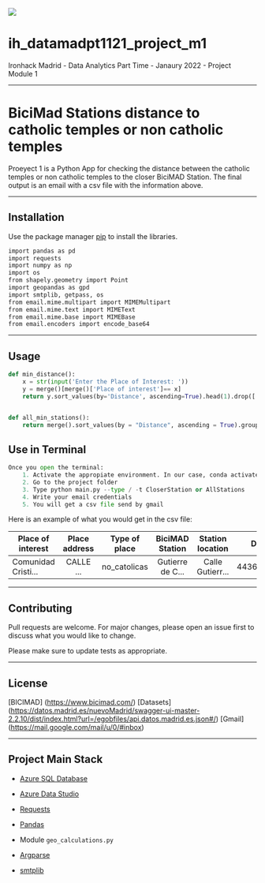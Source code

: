 <p align="centre"><img src="https://cdn-images-1.medium.com/max/184/1*2GDcaeYIx_bQAZLxWM4PsQ@2x.png"></p>

# __ih_datamadpt1121_project_m1__

Ironhack Madrid - Data Analytics Part Time - Janaury 2022 - Project Module 1

---

# BiciMad Stations distance to catholic temples or non catholic temples


Proeyect 1 is a Python App for checking the distance between the catholic temples or non catholic temples to the closer BiciMAD Station. The final output is an email with a csv file with the information above.

---

## Installation


Use the package manager [pip](https://pip.pypa.io/en/stable/) to install the libraries.

```bash
import pandas as pd
import requests
import numpy as np
import os
from shapely.geometry import Point
import geopandas as gpd
import smtplib, getpass, os
from email.mime.multipart import MIMEMultipart
from email.mime.text import MIMEText
from email.mime.base import MIMEBase
from email.encoders import encode_base64
```

---

## Usage

```python
def min_distance():
    x = str(input('Enter the Place of Interest: '))
    y = merge()[merge()['Place of interest']== x]
    return y.sort_values(by='Distance', ascending=True).head(1).drop(['City', 'lat_start', 'long_start', 'start', 'geometry_coordinates', 'long_finish', 'lat_finish', 'final'], axis = 1)


def all_min_stations():
    return merge().sort_values(by = "Distance", ascending = True).groupby('Place of interest')['Type of place','Place address','BiciMAD station', 'Station location','Distance'].nth(0).drop(["Distance"], axis = "columns")
```

## Use in Terminal

```python
Once you open the terminal:
    1. Activate the appropiate environment. In our case, conda activate proyecto1
    2. Go to the project folder
    3. Type python main.py --type / -t CloserStation or AllStations 
    4. Write your email credentials
    5. You will get a csv file send by gmail
```

Here is an example of what you would get in the csv file:

|  Place of interest      |  Place address | Type of place | BiciMAD Station |  Station location  |  Distance  |
| ----------------------- |:--------------:|:-------------:|:---------------:|:------------------:|-----------:|
|  Comunidad Cristi...    | CALLE ...      | no_catolicas  | Gutierre de C...| Calle Gutierr...   | 4436.41386 |

---

## Contributing
Pull requests are welcome. For major changes, please open an issue first to discuss what you would like to change.

Please make sure to update tests as appropriate.   

---

## License
[BICIMAD] (https://www.bicimad.com/)
[Datasets] (https://datos.madrid.es/nuevoMadrid/swagger-ui-master-2.2.10/dist/index.html?url=/egobfiles/api.datos.madrid.es.json#/)
[Gmail] (https://mail.google.com/mail/u/0/#inbox)

---

## **Project Main Stack**

- [Azure SQL Database](https://portal.azure.com/)

- [Azure Data Studio](https://docs.microsoft.com/es-es/sql/azure-data-studio/download-azure-data-studio?view=sql-server-ver15) 

- [Requests](https://requests.readthedocs.io/)

- [Pandas](https://pandas.pydata.org/pandas-docs/stable/reference/index.html)

-  Module `geo_calculations.py`

- [Argparse](https://docs.python.org/3.7/library/argparse.html)

- [smtplib](https://docs.python.org/3/library/smtplib.html)












 


 

